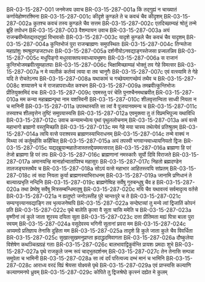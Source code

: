 BR-03-15-287-001	जनमेजय उवाच
BR-03-15-287-001a	किं तद्गुह्यं न चाख्यातं कर्णायेहोष्णरश्मिना
BR-03-15-287-001c	कीदृशे कुण्डले ते च कवचं चैव कीदृशम्
BR-03-15-287-002a	कुतश्च कवचं तस्य कुण्डले चैव सत्तम
BR-03-15-287-002c	एतदिच्छाम्यहं श्रोतुं तन्मे ब्रूहि तपोधन
BR-03-15-287-003	वैशम्पायन उवाच
BR-03-15-287-003a	अयं राजन्ब्रवीम्येतद्यत्तद्गुह्यं विभावसोः
BR-03-15-287-003c	यादृशे कुण्डले चैव कवचं चैव यादृशम्
BR-03-15-287-004a	कुन्तिभोजं पुरा राजन्ब्राह्मणः समुपस्थितः
BR-03-15-287-004c	तिग्मतेजा महाप्रांशुः श्मश्रुदण्डजटाधरः
BR-03-15-287-005a	दर्शनीयोऽनवद्याङ्गस्तेजसा प्रज्वलन्निव
BR-03-15-287-005c	मधुपिङ्गो मधुरवाक्तपःस्वाध्यायभूषणः
BR-03-15-287-006a	स राजानं कुन्तिभोजमब्रवीत्सुमहातपाः
BR-03-15-287-006c	भिक्षामिच्छाम्यहं भोक्तुं तव गेहे विमत्सर
BR-03-15-287-007a	न मे व्यलीकं कर्तव्यं त्वया वा तव चानुगैः
BR-03-15-287-007c	एवं वत्स्यामि ते गेहे यदि ते रोचतेऽनघ
BR-03-15-287-008a	यथाकामं च गच्छेयमागच्छेयं तथैव च
BR-03-15-287-008c	शय्यासने च मे राजन्नापराध्येत कश्चन
BR-03-15-287-009a	तमब्रवीत्कुन्तिभोजः प्रीतियुक्तमिदं वचः
BR-03-15-287-009c	एवमस्तु परं चेति पुनश्चैनमथाब्रवीत्
BR-03-15-287-010a	मम कन्या महाब्रह्मन्पृथा नाम यशस्विनी
BR-03-15-287-010c	शीलवृत्तान्विता साध्वी नियता न च मानिनी
BR-03-15-287-011a	उपस्थास्यति सा त्वां वै पूजयानवमन्य च
BR-03-15-287-011c	तस्याश्च शीलवृत्तेन तुष्टिं समुपयास्यसि
BR-03-15-287-012a	एवमुक्त्वा तु तं विप्रमभिपूज्य यथाविधि
BR-03-15-287-012c	उवाच कन्यामभ्येत्य पृथां पृथुललोचनाम्
BR-03-15-287-013a	अयं वत्से महाभागो ब्राह्मणो वस्तुमिच्छति
BR-03-15-287-013c	मम गेहे मया चास्य तथेत्येवं प्रतिश्रुतम्
BR-03-15-287-014a	त्वयि वत्से पराश्वस्य ब्राह्मणस्याभिराधनम्
BR-03-15-287-014c	तन्मे वाक्यं न मिथ्या त्वं कर्तुमर्हसि कर्हिचित्
BR-03-15-287-015a	अयं तपस्वी भगवान्स्वाध्यायनियतो द्विजः
BR-03-15-287-015c	यद्यद्ब्रूयान्महातेजास्तत्तद्देयममत्सरात्
BR-03-15-287-016a	ब्राह्मणा हि परं तेजो ब्राह्मणा हि परं तपः
BR-03-15-287-016c	ब्राह्मणानां नमस्कारैः सूर्यो दिवि विराजते
BR-03-15-287-017a	अमानयन्हि मानार्हान्वातापिश्च महासुरः
BR-03-15-287-017c	निहतो ब्रह्मदण्डेन तालजङ्घस्तथैव च
BR-03-15-287-018a	सोऽयं वत्से महाभार आहितस्त्वयि सांप्रतम्
BR-03-15-287-018c	त्वं सदा नियता कुर्या ब्राह्मणस्याभिराधनम्
BR-03-15-287-019a	जानामि प्रणिधानं ते बाल्यात्प्रभृति नन्दिनि
BR-03-15-287-019c	ब्राह्मणेष्विह सर्वेषु गुरुबन्धुषु चैव ह
BR-03-15-287-020a	तथा प्रेष्येषु सर्वेषु मित्रसम्बन्धिमातृषु
BR-03-15-287-020c	मयि चैव यथावत्त्वं सर्वमादृत्य वर्तसे
BR-03-15-287-021a	न ह्यतुष्टो जनोऽस्तीह पुरे चान्तःपुरे च ते
BR-03-15-287-021c	सम्यग्वृत्त्यानवद्याङ्गि तव भृत्यजनेष्वपि
BR-03-15-287-022a	सन्देष्टव्यां तु मन्ये त्वां द्विजातिं कोपनं प्रति
BR-03-15-287-022c	पृथे बालेति कृत्वा वै सुता चासि ममेति च
BR-03-15-287-023a	वृष्णीनां त्वं कुले जाता शूरस्य दयिता सुता
BR-03-15-287-023c	दत्ता प्रीतिमता मह्यं पित्रा बाला पुरा स्वयम्
BR-03-15-287-024a	वसुदेवस्य भगिनी सुतानां प्रवरा मम
BR-03-15-287-024c	अग्र्यमग्रे प्रतिज्ञाय तेनासि दुहिता मम
BR-03-15-287-025a	तादृशे हि कुले जाता कुले चैव विवर्धिता
BR-03-15-287-025c	सुखात्सुखमनुप्राप्ता ह्रदाद्ध्रदमिवागता
BR-03-15-287-026a	दौष्कुलेया विशेषेण कथञ्चित्प्रग्रहं गताः
BR-03-15-287-026c	बालभावाद्विकुर्वन्ति प्रायशः प्रमदाः शुभे
BR-03-15-287-027a	पृथे राजकुले जन्म रूपं चाद्भुतदर्शनम्
BR-03-15-287-027c	तेन तेनासि सम्पन्ना समुपेता च भामिनी
BR-03-15-287-028a	सा त्वं दर्पं परित्यज्य दम्भं मानं च भामिनि
BR-03-15-287-028c	आराध्य वरदं विप्रं श्रेयसा योक्ष्यसे पृथे
BR-03-15-287-029a	एवं प्राप्स्यसि कल्याणि कल्याणमनघे ध्रुवम्
BR-03-15-287-029c	कोपिते तु द्विजश्रेष्ठे कृत्स्नं दह्येत मे कुलम्
